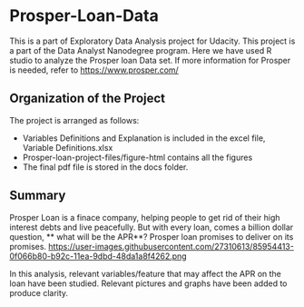 # Prosper-Loan-Data
This is  a part of Exploratory Data Analysis project for Udacity. This project is  a part of the Data Analyst Nanodegree program. Here we have used R studio to analyze the Prosper loan Data set. If more information for Prosper is needed, refer to https://www.prosper.com/


## Organization of the Project
The project is arranged as follows:
 
 * Variables Definitions and Explanation is included in the excel file, Variable Definitions.xlsx
 * Prosper-loan-project-files/figure-html contains all the figures
 * The final pdf file is stored in the docs folder.
 
 
 
## Summary
Prosper Loan is a finace company, helping people to get rid of their high interest debts and live peacefully. But with every loan, comes a billion dollar question, ** what will be the APR**? Prosper loan promises to deliver on its promises.
https://user-images.githubusercontent.com/27310613/85954413-0f066b80-b92c-11ea-9dbd-48da1a8f4262.png

In this analysis, relevant variables/feature that may affect the APR on the loan have been studied. Relevant pictures and graphs have been added to produce clarity.

